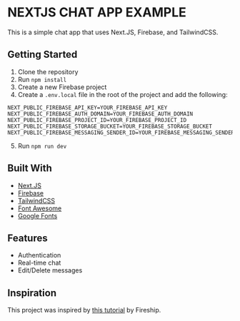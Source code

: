 # NEXTJS CHAT APP EXAMPLE
This is a simple chat app that uses Next.JS, Firebase, and TailwindCSS.

## Getting Started
1. Clone the repository
2. Run `npm install`
3. Create a new Firebase project
4. Create a `.env.local` file in the root of the project and add the following:
```
NEXT_PUBLIC_FIREBASE_API_KEY=YOUR_FIREBASE_API_KEY
NEXT_PUBLIC_FIREBASE_AUTH_DOMAIN=YOUR_FIREBASE_AUTH_DOMAIN
NEXT_PUBLIC_FIREBASE_PROJECT_ID=YOUR_FIREBASE_PROJECT_ID
NEXT_PUBLIC_FIREBASE_STORAGE_BUCKET=YOUR_FIREBASE_STORAGE_BUCKET
NEXT_PUBLIC_FIREBASE_MESSAGING_SENDER_ID=YOUR_FIREBASE_MESSAGING_SENDER_ID
```
5. Run `npm run dev`

## Built With
- [Next.JS](https://nextjs.org/)
- [Firebase](https://firebase.google.com/)
- [TailwindCSS](https://tailwindcss.com/)
- [Font Awesome](https://fontawesome.com/)
- [Google Fonts](https://fonts.google.com/)

## Features
- Authentication
- Real-time chat
- Edit/Delete messages

## Inspiration
This project was inspired by [this tutorial](https://www.youtube.com/watch?v=zQyrwxMPm88) by Fireship.